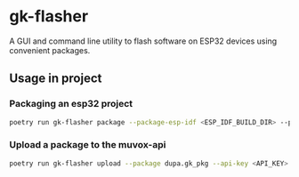 # gk-flasher

A GUI and command line utility to flash software on ESP32 devices using convenient packages.

## Usage in project

### Packaging an esp32 project

```sh
poetry run gk-flasher package --package-esp-idf <ESP_IDF_BUILD_DIR> --package-output <PACKAGE_NAME> --muvox-api-hardware-project-identifier <HW PROJECT IDENT> --version <VERSION>
```

### Upload a package to the muvox-api

```sh
poetry run gk-flasher upload --package dupa.gk_pkg --api-key <API_KEY> --url <API_URL>
```
